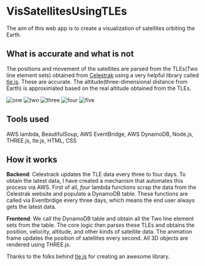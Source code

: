 # VisSatellitesUsingTLEs
The aim of this web app is to create a visualization of satellites orbiting the Earth.

## What is accurate and what is not
The positions and movement of the satellites are parsed from the TLEs(Two line element sets) obtained from [Celestrak](https://celestrak.org/) using a very helpful library called [tle.js](https://github.com/davidcalhoun/tle.js). These are accurate.
The altitude(three-dimensional distance from Earth) is approximated based on the real altitude obtained from the TLEs.

![one](https://github.com/codecruisedor/VisSatellitesUsingTLEs/assets/25024714/53ec6b15-ca51-4302-a680-81dd0eca23e4)
![two](https://github.com/codecruisedor/VisSatellitesUsingTLEs/assets/25024714/c861cbde-a037-41e9-b065-1bb6272d2ca7)
![three](https://github.com/codecruisedor/VisSatellitesUsingTLEs/assets/25024714/2a5cab19-87af-4bbe-b77f-8e436c1d62b5)
![four](https://github.com/codecruisedor/VisSatellitesUsingTLEs/assets/25024714/2fbe533f-5442-4c7b-b551-db9ee6187a61)
![five](https://github.com/codecruisedor/VisSatellitesUsingTLEs/assets/25024714/8457c23f-7161-4721-b41e-6cc73fc086be)

## Tools used
AWS lambda, BeautifulSoup, AWS EventBridge, AWS DynamoDB, Node.js, THREE.js, tle.js, HTML, CSS

## How it works
**Backend**: Celestrack updates the TLE data every three to four days. To obtain the latest data, I have created a mechanism that automates this process via AWS.
First of all,  *four* lambda functions scrap the data from the Celestrak website and populate a DynamoDB table. These functions are called via Eventbrdige every three days,
which means the end user always gets the latest data.

**Frontend**: We call the DynamoDB table and obtain all the Two line element sets from the table. The core logic then parses these TLEs and obtains the position, velocity, altitude, and other kinds of satellite data. The animation frame updates the position of satellites every second. 
All 3D objects are rendered using THREE.js.

Thanks to the folks behind [tle.js](https://github.com/davidcalhoun/tle.js) for creating an awesome library.
